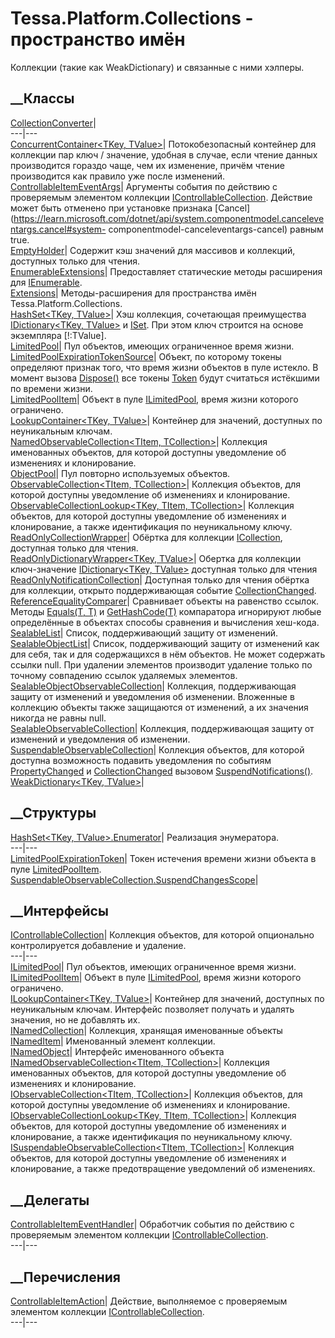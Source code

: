 # Tessa.Platform.Collections - пространство имён
Коллекции (такие как WeakDictionary) и связанные с ними хэлперы.
##  __Классы
[CollectionConverter](T_Tessa_Platform_Collections_CollectionConverter.htm)|  
---|---  
[ConcurrentContainer<TKey,
TValue>](T_Tessa_Platform_Collections_ConcurrentContainer_2.htm)|
Потокобезопасный контейнер для коллекции пар ключ / значение, удобная в
случае, если чтение данных производится гораздо чаще, чем их изменение, причём
чтение производится как правило уже после изменений.  
[ControllableItemEventArgs<TItem>](T_Tessa_Platform_Collections_ControllableItemEventArgs_1.htm)|
Аргументы события по действию с проверяемым элементом коллекции
[IControllableCollection<TItem>](T_Tessa_Platform_Collections_IControllableCollection_1.htm).
Действие может быть отменено при установке признака
[Cancel](https://learn.microsoft.com/dotnet/api/system.componentmodel.canceleventargs.cancel#system-
componentmodel-canceleventargs-cancel) равным true.  
[EmptyHolder<T>](T_Tessa_Platform_Collections_EmptyHolder_1.htm)|  Содержит
кэш значений для массивов и коллекций, доступных только для чтения.  
[EnumerableExtensions](T_Tessa_Platform_Collections_EnumerableExtensions.htm)|
Предоставляет статические методы расширения для
[IEnumerable<T>](https://learn.microsoft.com/dotnet/api/system.collections.generic.ienumerable-1).  
[Extensions](T_Tessa_Platform_Collections_Extensions.htm)|  Методы-расширения
для пространства имён Tessa.Platform.Collections.  
[HashSet<TKey, TValue>](T_Tessa_Platform_Collections_HashSet_2.htm)|  Хэш
коллекция, сочетающая преимущества [IDictionary<TKey,
TValue>](https://learn.microsoft.com/dotnet/api/system.collections.generic.idictionary-2)
и
[ISet<T>](https://learn.microsoft.com/dotnet/api/system.collections.generic.iset-1).
При этом ключ строится на основе экземпляра [!:TValue].  
[LimitedPool<T>](T_Tessa_Platform_Collections_LimitedPool_1.htm)|  Пул
объектов, имеющих ограниченное время жизни.  
[LimitedPoolExpirationTokenSource](T_Tessa_Platform_Collections_LimitedPoolExpirationTokenSource.htm)|
Объект, по которому токены определяют признак того, что время жизни объектов в
пуле истекло. В момент вызова
[Dispose()](M_Tessa_Platform_Collections_LimitedPoolExpirationTokenSource_Dispose.htm)
все токены
[Token](P_Tessa_Platform_Collections_LimitedPoolExpirationTokenSource_Token.htm)
будут считаться истёкшими по времени жизни.  
[LimitedPoolItem<T>](T_Tessa_Platform_Collections_LimitedPoolItem_1.htm)|
Объект в пуле
[ILimitedPool<T>](T_Tessa_Platform_Collections_ILimitedPool_1.htm), время
жизни которого ограничено.  
[LookupContainer<TKey,
TValue>](T_Tessa_Platform_Collections_LookupContainer_2.htm)|  Контейнер для
значений, доступных по неуникальным ключам.  
[NamedObservableCollection<TItem,
TCollection>](T_Tessa_Platform_Collections_NamedObservableCollection_2.htm)|
Коллекция именованных объектов, для которой доступны уведомление об изменениях
и клонирование.  
[ObjectPool<T>](T_Tessa_Platform_Collections_ObjectPool_1.htm)|  Пул повторно
используемых объектов.  
[ObservableCollection<TItem,
TCollection>](T_Tessa_Platform_Collections_ObservableCollection_2.htm)|
Коллекция объектов, для которой доступны уведомление об изменениях и
клонирование.  
[ObservableCollectionLookup<TKey, TItem,
TCollection>](T_Tessa_Platform_Collections_ObservableCollectionLookup_3.htm)|
Коллекция объектов, для которой доступны уведомление об изменениях и
клонирование, а также идентификация по неуникальному ключу.  
[ReadOnlyCollectionWrapper<T>](T_Tessa_Platform_Collections_ReadOnlyCollectionWrapper_1.htm)|
Обёртка для коллекции
[ICollection<T>](https://learn.microsoft.com/dotnet/api/system.collections.generic.icollection-1),
доступная только для чтения.  
[ReadOnlyDictionaryWrapper<TKey,
TValue>](T_Tessa_Platform_Collections_ReadOnlyDictionaryWrapper_2.htm)|
Обертка для коллекции ключ-значение [IDictionary<TKey,
TValue>](https://learn.microsoft.com/dotnet/api/system.collections.generic.idictionary-2)
доступная только для чтения  
[ReadOnlyNotificationCollection<T>](T_Tessa_Platform_Collections_ReadOnlyNotificationCollection_1.htm)|
Доступная только для чтения обёртка для коллекции, открыто поддерживающая
событие
[CollectionChanged](https://learn.microsoft.com/dotnet/api/system.collections.specialized.inotifycollectionchanged.collectionchanged).  
[ReferenceEqualityComparer<T>](T_Tessa_Platform_Collections_ReferenceEqualityComparer_1.htm)|
Сравнивает объекты на равенство ссылок. Методы [Equals(T,
T)](M_Tessa_Platform_Collections_ReferenceEqualityComparer_1_Equals.htm) и
[GetHashCode(T)](M_Tessa_Platform_Collections_ReferenceEqualityComparer_1_GetHashCode.htm)
компаратора игнорируют любые определённые в объектах способы сравнения и
вычисления хеш-кода.  
[SealableList<T>](T_Tessa_Platform_Collections_SealableList_1.htm)|  Список,
поддерживающий защиту от изменений.  
[SealableObjectList<T>](T_Tessa_Platform_Collections_SealableObjectList_1.htm)|
Список, поддерживающий защиту от изменений как для себя, так и для
содержащихся в нём объектов. Не может содержать ссылки null. При удалении
элементов производит удаление только по точному совпадению ссылок удаляемых
элементов.  
[SealableObjectObservableCollection<T>](T_Tessa_Platform_Collections_SealableObjectObservableCollection_1.htm)|
Коллекция, поддерживающая защиту от изменений и уведомления об изменении.
Вложенные в коллекцию объекты также защищаются от изменений, а их значения
никогда не равны null.  
[SealableObservableCollection<T>](T_Tessa_Platform_Collections_SealableObservableCollection_1.htm)|
Коллекция, поддерживающая защиту от изменений и уведомления об изменении.  
[SuspendableObservableCollection<T>](T_Tessa_Platform_Collections_SuspendableObservableCollection_1.htm)|
Коллекция объектов, для которой доступна возможность подавить уведомления по
событиям
[PropertyChanged](https://learn.microsoft.com/dotnet/api/system.componentmodel.inotifypropertychanged.propertychanged)
и
[CollectionChanged](https://learn.microsoft.com/dotnet/api/system.collections.specialized.inotifycollectionchanged.collectionchanged)
вызовом
[SuspendNotifications()](M_Tessa_Platform_Collections_SuspendableObservableCollection_1_SuspendNotifications.htm).  
[WeakDictionary<TKey,
TValue>](T_Tessa_Platform_Collections_WeakDictionary_2.htm)|  
## __Структуры
[HashSet<TKey,
TValue>.Enumerator](T_Tessa_Platform_Collections_HashSet_2_Enumerator.htm)|
Реализация энумератора.  
---|---  
[LimitedPoolExpirationToken](T_Tessa_Platform_Collections_LimitedPoolExpirationToken.htm)|
Токен истечения времени жизни объекта в пуле
[LimitedPoolItem<T>](T_Tessa_Platform_Collections_LimitedPoolItem_1.htm).  
[SuspendableObservableCollection<T>.SuspendChangesScope](T_Tessa_Platform_Collections_SuspendableObservableCollection_1_SuspendChangesScope.htm)|  
## __Интерфейсы
[IControllableCollection<TItem>](T_Tessa_Platform_Collections_IControllableCollection_1.htm)|
Коллекция объектов, для которой опционально контролируется добавление и
удаление.  
---|---  
[ILimitedPool<T>](T_Tessa_Platform_Collections_ILimitedPool_1.htm)|  Пул
объектов, имеющих ограниченное время жизни.  
[ILimitedPoolItem<T>](T_Tessa_Platform_Collections_ILimitedPoolItem_1.htm)|
Объект в пуле
[ILimitedPool<T>](T_Tessa_Platform_Collections_ILimitedPool_1.htm), время
жизни которого ограничено.  
[ILookupContainer<TKey,
TValue>](T_Tessa_Platform_Collections_ILookupContainer_2.htm)|  Контейнер для
значений, доступных по неуникальным ключам. Интерфейс позволяет получать и
удалять значения, но не добавлять их.  
[INamedCollection<T>](T_Tessa_Platform_Collections_INamedCollection_1.htm)|
Коллекция, хранящая именованные объекты  
[INamedItem](T_Tessa_Platform_Collections_INamedItem.htm)|  Именованный
элемент коллекции.  
[INamedObject](T_Tessa_Platform_Collections_INamedObject.htm)|  Интерфейс
именованного объекта  
[INamedObservableCollection<TItem,
TCollection>](T_Tessa_Platform_Collections_INamedObservableCollection_2.htm)|
Коллекция именованных объектов, для которой доступны уведомление об изменениях
и клонирование.  
[IObservableCollection<TItem,
TCollection>](T_Tessa_Platform_Collections_IObservableCollection_2.htm)|
Коллекция объектов, для которой доступны уведомление об изменениях и
клонирование.  
[IObservableCollectionLookup<TKey, TItem,
TCollection>](T_Tessa_Platform_Collections_IObservableCollectionLookup_3.htm)|
Коллекция объектов, для которой доступны уведомление об изменениях и
клонирование, а также идентификация по неуникальному ключу.  
[ISuspendableObservableCollection<TItem,
TCollection>](T_Tessa_Platform_Collections_ISuspendableObservableCollection_2.htm)|
Коллекция объектов, для которой доступны уведомление об изменениях и
клонирование, а также предотвращение уведомлений об изменениях.  
## __Делегаты
[ControllableItemEventHandler<TItem>](T_Tessa_Platform_Collections_ControllableItemEventHandler_1.htm)|
Обработчик события по действию с проверяемым элементом коллекции
[IControllableCollection<TItem>](T_Tessa_Platform_Collections_IControllableCollection_1.htm).  
---|---  
## __Перечисления
[ControllableItemAction](T_Tessa_Platform_Collections_ControllableItemAction.htm)|
Действие, выполняемое с проверяемым элементом коллекции
[IControllableCollection<TItem>](T_Tessa_Platform_Collections_IControllableCollection_1.htm).  
---|---
